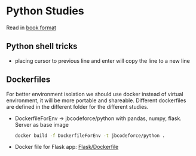 # Python Studies

Read in [book format](http://jbcodeforce.github.io/python-code)


## Python shell tricks

* placing cursor to previous line and enter will copy the line to a new line

## Dockerfiles

For better environment isolation we should use docker instead of virtual environment, it will be more portable and shareable. Different dockerfiles are defined in the different folder for the different studies.

* DockerfileForEnv -> jbcodeforce/python with pandas, numpy, flask. Server as base image

    ```sh
    docker build -f DockerfileForEnv -t jbcodeforce/python .
    ```
* Docker file for Flask app: [Flask/Dockerfile](https://github.com/jbcodeforce/python-code/blob/master/Flask/Dockerfile)
